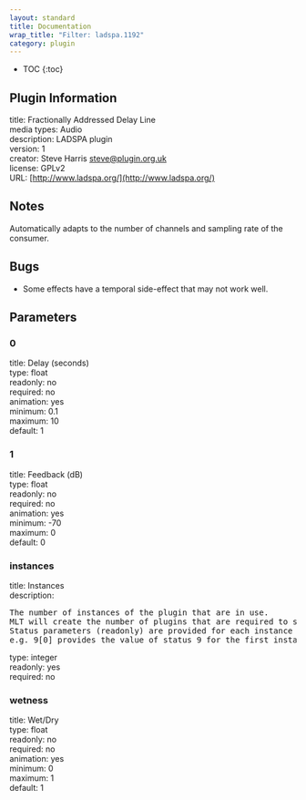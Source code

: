 ```yaml
---
layout: standard
title: Documentation
wrap_title: "Filter: ladspa.1192"
category: plugin
---
```

* TOC
{:toc}

## Plugin Information

title: Fractionally Addressed Delay Line  
media types:
Audio  
description: LADSPA plugin  
version: 1  
creator: Steve Harris <steve@plugin.org.uk>  
license: GPLv2  
URL: [http://www.ladspa.org/](http://www.ladspa.org/)  

## Notes

Automatically adapts to the number of channels and sampling rate of the consumer.

## Bugs

* Some effects have a temporal side-effect that may not work well.


## Parameters

### 0

title: Delay (seconds)    
type: float  
readonly: no  
required: no  
animation: yes  
minimum: 0.1  
maximum: 10  
default: 1  

### 1

title: Feedback (dB)    
type: float  
readonly: no  
required: no  
animation: yes  
minimum: -70  
maximum: 0  
default: 0  

### instances

title: Instances    
description:
<pre>
The number of instances of the plugin that are in use.
MLT will create the number of plugins that are required to support the number of audio channels.
Status parameters (readonly) are provided for each instance and are accessed by specifying the instance number after the identifier (starting at zero).
e.g. 9[0] provides the value of status 9 for the first instance.
</pre>
type: integer  
readonly: yes  
required: no  

### wetness

title: Wet/Dry    
type: float  
readonly: no  
required: no  
animation: yes  
minimum: 0  
maximum: 1  
default: 1  

